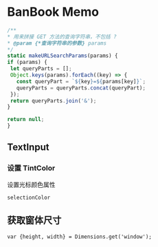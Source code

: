 # BanBook Memo

```js
/**
* 用来拼接 GET 方法的查询字符串，不包括 ?
* @param {*查询字符串的参数} params
*/
static makeURLSearchParams(params) {
if (params) {
 let queryParts = [];
 Object.keys(params).forEach((key) => {
   const queryPart = `${key}=${params[key]}`;
   queryParts = queryParts.concat(queryPart);
 });
 return queryParts.join('&');
}

return null;
}
```

## TextInput

### 设置 TintColor

设置光标颜色属性

`selectionColor`

## 获取窗体尺寸

`var {height, width} = Dimensions.get('window');`

